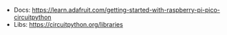 - Docs: https://learn.adafruit.com/getting-started-with-raspberry-pi-pico-circuitpython
- Libs: https://circuitpython.org/libraries